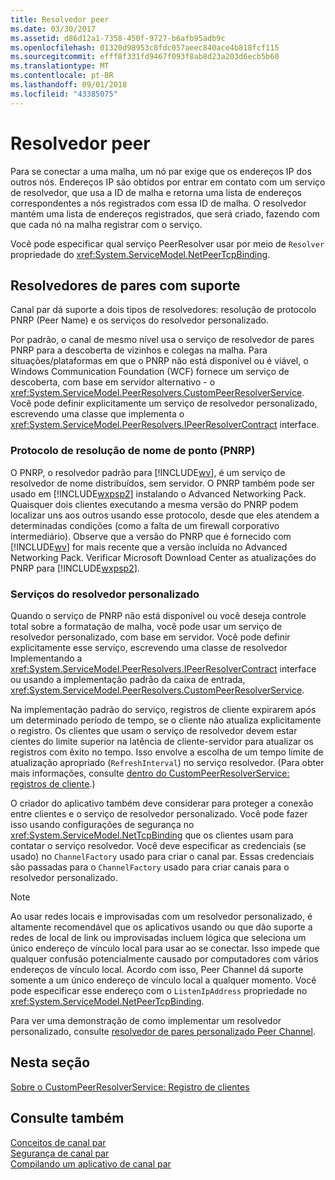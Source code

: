 ```yaml
---
title: Resolvedor peer
ms.date: 03/30/2017
ms.assetid: d86d12a1-7358-450f-9727-b6afb95adb9c
ms.openlocfilehash: 01320d98953c8fdc057aeec840ace4b818fcf115
ms.sourcegitcommit: efff8f331fd9467f093f8ab8d23a203d6ecb5b60
ms.translationtype: MT
ms.contentlocale: pt-BR
ms.lasthandoff: 09/01/2018
ms.locfileid: "43385075"
---
```

# <a name="peer-resolvers"></a>Resolvedor peer
Para se conectar a uma malha, um nó par exige que os endereços IP dos outros nós. Endereços IP são obtidos por entrar em contato com um serviço de resolvedor, que usa a ID de malha e retorna uma lista de endereços correspondentes a nós registrados com essa ID de malha. O resolvedor mantém uma lista de endereços registrados, que será criado, fazendo com que cada nó na malha registrar com o serviço.  
  
 Você pode especificar qual serviço PeerResolver usar por meio de `Resolver` propriedade do <xref:System.ServiceModel.NetPeerTcpBinding>.  
  
## <a name="supported-peer-resolvers"></a>Resolvedores de pares com suporte  
 Canal par dá suporte a dois tipos de resolvedores: resolução de protocolo PNRP (Peer Name) e os serviços do resolvedor personalizado.  
  
 Por padrão, o canal de mesmo nível usa o serviço de resolvedor de pares PNRP para a descoberta de vizinhos e colegas na malha. Para situações/plataformas em que o PNRP não está disponível ou é viável, o Windows Communication Foundation (WCF) fornece um serviço de descoberta, com base em servidor alternativo - o <xref:System.ServiceModel.PeerResolvers.CustomPeerResolverService>. Você pode definir explicitamente um serviço de resolvedor personalizado, escrevendo uma classe que implementa o <xref:System.ServiceModel.PeerResolvers.IPeerResolverContract> interface.  
  
### <a name="peer-name-resolution-protocol-pnrp"></a>Protocolo de resolução de nome de ponto (PNRP)  
 O PNRP, o resolvedor padrão para [!INCLUDE[wv](../../../../includes/wv-md.md)], é um serviço de resolvedor de nome distribuídos, sem servidor. O PNRP também pode ser usado em [!INCLUDE[wxpsp2](../../../../includes/wxpsp2-md.md)] instalando o Advanced Networking Pack. Quaisquer dois clientes executando a mesma versão do PNRP podem localizar uns aos outros usando esse protocolo, desde que eles atendem a determinadas condições (como a falta de um firewall corporativo intermediário). Observe que a versão do PNRP que é fornecido com [!INCLUDE[wv](../../../../includes/wv-md.md)] for mais recente que a versão incluída no Advanced Networking Pack. Verificar Microsoft Download Center as atualizações do PNRP para [!INCLUDE[wxpsp2](../../../../includes/wxpsp2-md.md)].  
  
### <a name="custom-resolver-services"></a>Serviços do resolvedor personalizado  
 Quando o serviço de PNRP não está disponível ou você deseja controle total sobre a formatação de malha, você pode usar um serviço de resolvedor personalizado, com base em servidor. Você pode definir explicitamente esse serviço, escrevendo uma classe de resolvedor Implementando a <xref:System.ServiceModel.PeerResolvers.IPeerResolverContract> interface ou usando a implementação padrão da caixa de entrada, <xref:System.ServiceModel.PeerResolvers.CustomPeerResolverService>.  
  
 Na implementação padrão do serviço, registros de cliente expirarem após um determinado período de tempo, se o cliente não atualiza explicitamente o registro. Os clientes que usam o serviço de resolvedor devem estar cientes do limite superior na latência de cliente-servidor para atualizar os registros com êxito no tempo. Isso envolve a escolha de um tempo limite de atualização apropriado (`RefreshInterval`) no serviço resolvedor. (Para obter mais informações, consulte [dentro do CustomPeerResolverService: registros de cliente](../../../../docs/framework/wcf/feature-details/inside-the-custompeerresolverservice-client-registrations.md).)  
  
 O criador do aplicativo também deve considerar para proteger a conexão entre clientes e o serviço de resolvedor personalizado. Você pode fazer isso usando configurações de segurança no <xref:System.ServiceModel.NetTcpBinding> que os clientes usam para contatar o serviço resolvedor. Você deve especificar as credenciais (se usado) no `ChannelFactory` usado para criar o canal par. Essas credenciais são passadas para o `ChannelFactory` usado para criar canais para o resolvedor personalizado.  
  
> [!NOTE]
>  Ao usar redes locais e improvisadas com um resolvedor personalizado, é altamente recomendável que os aplicativos usando ou que dão suporte a redes de local de link ou improvisadas incluem lógica que seleciona um único endereço de vínculo local para usar ao se conectar. Isso impede que qualquer confusão potencialmente causado por computadores com vários endereços de vínculo local. Acordo com isso, Peer Channel dá suporte somente a um único endereço de vínculo local a qualquer momento. Você pode especificar esse endereço com o `ListenIpAddress` propriedade no <xref:System.ServiceModel.NetPeerTcpBinding>.  
  
 Para ver uma demonstração de como implementar um resolvedor personalizado, consulte [resolvedor de pares personalizado Peer Channel](https://msdn.microsoft.com/library/5b75a2bb-7ff1-4a14-abe7-3debf0537d23).  
  
## <a name="in-this-section"></a>Nesta seção  
 [Sobre o CustomPeerResolverService: Registro de clientes](../../../../docs/framework/wcf/feature-details/inside-the-custompeerresolverservice-client-registrations.md)  
  
## <a name="see-also"></a>Consulte também  
 [Conceitos de canal par](../../../../docs/framework/wcf/feature-details/peer-channel-concepts.md)  
 [Segurança de canal par](../../../../docs/framework/wcf/feature-details/peer-channel-security.md)  
 [Compilando um aplicativo de canal par](../../../../docs/framework/wcf/feature-details/building-a-peer-channel-application.md)
